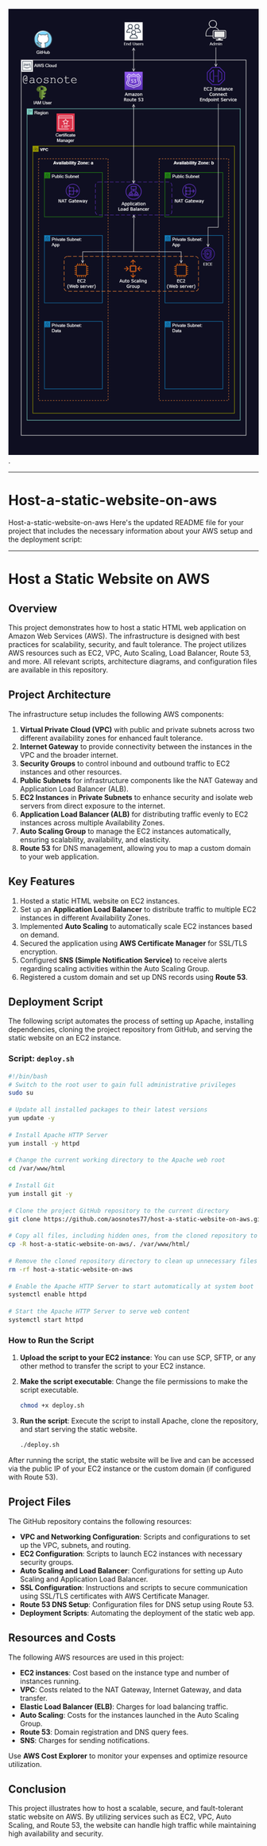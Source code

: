 ![Alt text](/Host_a_Static_Website_on_AWS.png).

---
# Host-a-static-website-on-aws
Host-a-static-website-on-aws
Here's the updated README file for your project that includes the necessary information about your AWS setup and the deployment script:

---

# Host a Static Website on AWS

## Overview
This project demonstrates how to host a static HTML web application on Amazon Web Services (AWS). The infrastructure is designed with best practices for scalability, security, and fault tolerance. The project utilizes AWS resources such as EC2, VPC, Auto Scaling, Load Balancer, Route 53, and more. All relevant scripts, architecture diagrams, and configuration files are available in this repository.

## Project Architecture
The infrastructure setup includes the following AWS components:
1. **Virtual Private Cloud (VPC)** with public and private subnets across two different availability zones for enhanced fault tolerance.
2. **Internet Gateway** to provide connectivity between the instances in the VPC and the broader internet.
3. **Security Groups** to control inbound and outbound traffic to EC2 instances and other resources.
4. **Public Subnets** for infrastructure components like the NAT Gateway and Application Load Balancer (ALB).
5. **EC2 Instances** in **Private Subnets** to enhance security and isolate web servers from direct exposure to the internet.
6. **Application Load Balancer (ALB)** for distributing traffic evenly to EC2 instances across multiple Availability Zones.
7. **Auto Scaling Group** to manage the EC2 instances automatically, ensuring scalability, availability, and elasticity.
8. **Route 53** for DNS management, allowing you to map a custom domain to your web application.

## Key Features
1. Hosted a static HTML website on EC2 instances.
2. Set up an **Application Load Balancer** to distribute traffic to multiple EC2 instances in different Availability Zones.
3. Implemented **Auto Scaling** to automatically scale EC2 instances based on demand.
4. Secured the application using **AWS Certificate Manager** for SSL/TLS encryption.
5. Configured **SNS (Simple Notification Service)** to receive alerts regarding scaling activities within the Auto Scaling Group.
6. Registered a custom domain and set up DNS records using **Route 53**.

## Deployment Script

The following script automates the process of setting up Apache, installing dependencies, cloning the project repository from GitHub, and serving the static website on an EC2 instance.

### Script: `deploy.sh`

```bash
#!/bin/bash
# Switch to the root user to gain full administrative privileges
sudo su

# Update all installed packages to their latest versions
yum update -y

# Install Apache HTTP Server
yum install -y httpd

# Change the current working directory to the Apache web root
cd /var/www/html

# Install Git
yum install git -y

# Clone the project GitHub repository to the current directory
git clone https://github.com/aosnotes77/host-a-static-website-on-aws.git

# Copy all files, including hidden ones, from the cloned repository to the Apache web root
cp -R host-a-static-website-on-aws/. /var/www/html/

# Remove the cloned repository directory to clean up unnecessary files
rm -rf host-a-static-website-on-aws

# Enable the Apache HTTP Server to start automatically at system boot
systemctl enable httpd

# Start the Apache HTTP Server to serve web content
systemctl start httpd
```

### How to Run the Script
1. **Upload the script to your EC2 instance**: You can use SCP, SFTP, or any other method to transfer the script to your EC2 instance.
2. **Make the script executable**: Change the file permissions to make the script executable.

   ```bash
   chmod +x deploy.sh
   ```

3. **Run the script**: Execute the script to install Apache, clone the repository, and start serving the static website.

   ```bash
   ./deploy.sh
   ```

After running the script, the static website will be live and can be accessed via the public IP of your EC2 instance or the custom domain (if configured with Route 53).

## Project Files
The GitHub repository contains the following resources:
- **VPC and Networking Configuration**: Scripts and configurations to set up the VPC, subnets, and routing.
- **EC2 Configuration**: Scripts to launch EC2 instances with necessary security groups.
- **Auto Scaling and Load Balancer**: Configurations for setting up Auto Scaling and Application Load Balancer.
- **SSL Configuration**: Instructions and scripts to secure communication using SSL/TLS certificates with AWS Certificate Manager.
- **Route 53 DNS Setup**: Configuration files for DNS setup using Route 53.
- **Deployment Scripts**: Automating the deployment of the static web app.

## Resources and Costs
The following AWS resources are used in this project:
- **EC2 instances**: Cost based on the instance type and number of instances running.
- **VPC**: Costs related to the NAT Gateway, Internet Gateway, and data transfer.
- **Elastic Load Balancer (ELB)**: Charges for load balancing traffic.
- **Auto Scaling**: Costs for the instances launched in the Auto Scaling Group.
- **Route 53**: Domain registration and DNS query fees.
- **SNS**: Charges for sending notifications.

Use **AWS Cost Explorer** to monitor your expenses and optimize resource utilization.

## Conclusion
This project illustrates how to host a scalable, secure, and fault-tolerant static website on AWS. By utilizing services such as EC2, VPC, Auto Scaling, and Route 53, the website can handle high traffic while maintaining high availability and security.
